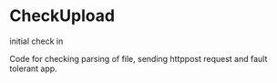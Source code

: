 # CheckUpload
initial check in

Code for checking parsing of file, sending httppost request and fault tolerant app.
